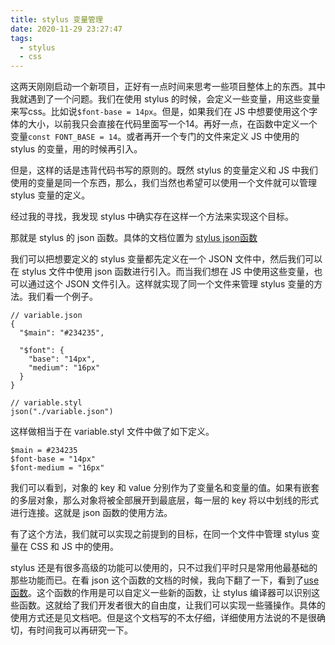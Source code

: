 ```yaml
---
title: stylus 变量管理
date: 2020-11-29 23:27:47
tags:
  - stylus
  - css
---
```


这两天刚刚启动一个新项目，正好有一点时间来思考一些项目整体上的东西。其中我就遇到了一个问题。我们在使用 stylus 的时候，会定义一些变量，用这些变量来写css。比如说`$font-base = 14px`。但是，如果我们在 JS 中想要使用这个字体的大小，以前我只会直接在代码里面写一个14。再好一点，在函数中定义一个变量`const FONT_BASE = 14`。或者再开一个专门的文件来定义 JS 中使用的 stylus 的变量，用的时候再引入。

但是，这样的话是违背代码书写的原则的。既然 stylus 的变量定义和 JS 中我们使用的变量是同一个东西，那么，我们当然也希望可以使用一个文件就可以管理 stylus 变量的定义。

经过我的寻找，我发现 stylus 中确实存在这样一个方法来实现这个目标。

那就是 stylus 的 json 函数。具体的文档位置为 [stylus json函数](https://stylus-lang.com/docs/bifs.html#jsonpath-options)

我们可以把想要定义的 stylus 变量都先定义在一个 JSON 文件中，然后我们可以在 stylus 文件中使用 json 函数进行引入。而当我们想在 JS 中使用这些变量，也可以通过这个 JSON 文件引入。这样就实现了同一个文件来管理 stylus 变量的方法。我们看一个例子。

```
// variable.json
{
  "$main": "#234235",

  "$font": {
    "base": "14px",
    "medium": "16px"
  }
}
```

```
// variable.styl
json("./variable.json")
```

这样做相当于在 variable.styl 文件中做了如下定义。

```
$main = #234235
$font-base = "14px"
$font-medium = "16px"
```

我们可以看到，对象的 key 和 value 分别作为了变量名和变量的值。如果有嵌套的多层对象，那么对象将被全部展开到最底层，每一层的 key 将以中划线的形式进行连接。这就是 json 函数的使用方法。

有了这个方法，我们就可以实现之前提到的目标，在同一个文件中管理 stylus 变量在 CSS 和 JS 中的使用。

stylus 还是有很多高级的功能可以使用的，只不过我们平时只是常用他最基础的那些功能而已。在看 json 这个函数的文档的时候，我向下翻了一下，看到了[use 函数](https://stylus-lang.com/docs/bifs.html#usepath)。这个函数的作用是可以自定义一些新的函数，让 stylus 编译器可以识别这些函数。这就给了我们开发者很大的自由度，让我们可以实现一些骚操作。具体的使用方式还是见文档吧。但是这个文档写的不太仔细，详细使用方法说的不是很确切，有时间我可以再研究一下。
